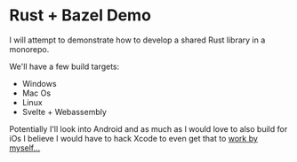 # Rust + Bazel Demo

I will attempt to demonstrate how to develop a shared Rust library in a monorepo.

We'll have a few build targets:

* Windows
* Mac Os
* Linux
* Svelte + Webassembly

Potentially I'll look into Android and as much as I would love to also build for iOs I believe I would have to hack Xcode to even get that to [work by myself...](https://youtu.be/NAPeWoimGx8?t=578)
